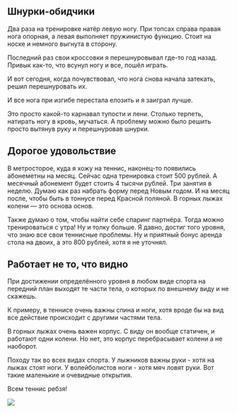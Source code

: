## Шнурки-обидчики

Два раза на тренировке натёр левую ногу. При топсах справа правая нога опорная, а левая выполняет пружинистую функцию. Стоит на носке и немного выгнута в сторону.

Последний раз свои кроссовки я перешнуровывал где-то год назад. Привык как-то, что всунул ногу и все, пошёл играть.

И вот сегодня, когда почувствовал, что нога снова начала затекать, решил перешнуровать их.

И все нога при изгибе перестала елозить и я заиграл лучше. 

Это просто какой-то карнавал тупости и лени. Столько терпеть, натирать ногу в кровь, мучаться. А проблему можно было решить просто вытянув руку и перешнуровав шнурки.

## Дорогое удовольствие

В метросторое, куда я хожу на теннис, наконец-то появились абонеметны на месяц. Сейчас одна тренировка стоит 500 рублей. А месячный абонемент будет стоить 4 тысячи рублей. Три занятия в неделю. Думаю как раз набрать форму перед Новым годом. И на месяц после, чтобы быть в тоннусе перед Красной поляной. В горных лыжах колени — это основа основ.

Также думаю о том, чтобы найти себе спаринг партнёра. Тогда можно тренироваться с утра! Ну и толку больше. Я давно, достиг того уровня, что знаю все свои теннисные проблемы. Ну и приятный бонус аренда стола на двоих, а это 800 рублей, хотя я не уточнял.

## Работает не то, что видно

При достижении определённого уровня в любом виде спорта на передний план выходят те части тела, о которых по внешнему виду и не скажешь.

К примеру, в теннисе очень важны спина и ноги, хотя вроде бы на вид все действие происходит с другими частями тела.

В горных лыжах очень важен корпус. С виду он вообще статичен, и работают одни колени. Но нет, это корпус перебрасывает колени а не наоборот.

Походу так во всех видах спорта. У лыжников важны руки - хотя на лыжах стоят ноги. У волейболистов ноги - хотя мяч ловят руки. Вот такие маленькие и очевидные открытия.

Всем теннис ребзя!

![](/content/images/2015/11/osZIIVGs7yY.jpg)